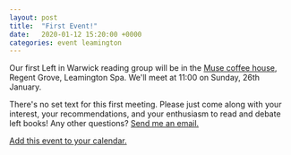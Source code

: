 ```yaml
---
layout: post
title:  "First Event!"
date:   2020-01-12 15:20:00 +0000
categories: event leamington
---
```

Our first Left in Warwick reading group will be in the [Muse coffee house](http://www.themusecoffeehouse.co.uk/), Regent Grove, Leamington Spa. We'll meet at 11:00 on Sunday, 26th January.

There's no set text for this first meeting. Please just come along with your interest, your recommendations, and your enthusiasm to read and debate left books! Any other questions? [Send me an email.](mailto:graham@iamleeg.com)

[Add this event to your calendar.](/assets/cal/liw-1.ics)
